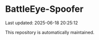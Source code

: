 # BattleEye-Spoofer

Last updated: 2025-06-18 20:25:12

This repository is automatically maintained.
